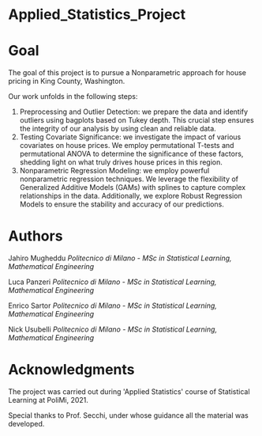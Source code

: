 # Applied_Statistics_Project

# Goal

The goal of this project is to pursue a Nonparametric approach for house pricing in King County, Washington.

Our work unfolds in the following steps:
1. Preprocessing and Outlier Detection: we prepare the data and identify outliers using bagplots based on Tukey depth. This crucial step ensures the integrity of our analysis by using clean and reliable data.
2. Testing Covariate Significance: we investigate the impact of various covariates on house prices. We employ permutational T-tests and permutational ANOVA to determine the significance of these factors, shedding light on what truly drives house prices in this region.
3. Nonparametric Regression Modeling: we employ powerful nonparametric regression techniques. We leverage the flexibility of Generalized Additive Models (GAMs) with splines to capture complex relationships in the data. Additionally, we explore Robust Regression Models to ensure the stability and accuracy of our predictions.

# Authors

Jahiro Mugheddu   *Politecnico di Milano - MSc in Statistical Learning, Mathematical Engineering*

Luca Panzeri    *Politecnico di Milano - MSc in Statistical Learning, Mathematical Engineering*

Enrico Sartor    *Politecnico di Milano - MSc in Statistical Learning, Mathematical Engineering*

Nick Usubelli    *Politecnico di Milano - MSc in Statistical Learning, Mathematical Engineering*

# Acknowledgments

The project was carried out during 'Applied Statistics' course of Statistical Learning at PoliMi, 2021. 

Special thanks to Prof. Secchi, under whose guidance all the material was developed.
